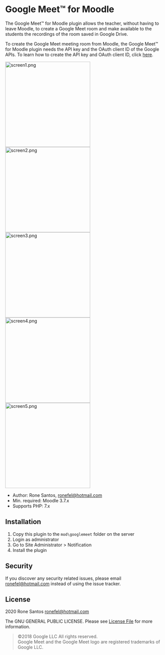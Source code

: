 # Google Meet™ for Moodle #

The Google Meet™ for Moodle plugin allows the teacher, without having to leave Moodle, to create a Google Meet room and make available to the students the recordings of the room saved in Google Drive.

To create the Google Meet meeting room from Moodle, the Google Meet™ for Moodle plugin needs the API key and the OAuth client ID of the Google APIs.
To learn how to create the API key and OAuth client ID, click [here](https://github.com/ronefel/moodle-mod_googlemeet/wiki/How-to-create-the-API-key-and-OAuth-client-ID).

<div>
<img src="https://nimbusweb.me/box/attachment/4899869/3tao4krsqtnw2lsn9td5/35we7Yh3oDFOYwbM/screen1.png" alt="screen1.png" width="270"/>
<img src="https://nimbusweb.me/box/attachment/4899882/edzpnbkotfg9tpri4849/6w30L8gILMgpgJof/screen2.png" alt="screen2.png" width="270"/>
<img src="https://nimbusweb.me/box/attachment/4899887/r0u8wmqtfqynog1q6hi5/mn5OI0IyLYDLFWNN/screen3.png" alt="screen3.png" width="270"/>
<img src="https://nimbusweb.me/box/attachment/4899889/bdh8i7ht2ox0qyd0mnwl/Au9pZ7p1LSDWuxWw/screen4.png" alt="screen4.png" width="270"/>
<img src="https://nimbusweb.me/box/attachment/4899895/mqk8qnl95h4hpmdnen7m/R53XBvcxwsFtzDWL/screen5.png" alt="screen5.png" width="270"/>
</div>

* Author: Rone Santos, [ronefel@hotmail.com](mailto:ronefel@hotmail.com)
* Min. required: Moodle 3.7.x
* Supports PHP: 7.x

## Installation
1.  Copy this plugin to the `mod\googlemeet` folder on the server
2.  Login as administrator
3.  Go to Site Administrator > Notification
4.  Install the plugin

## Security

If you discover any security related issues, please email [ronefel@hotmail.com](mailto:ronefel@hotmail.com) instead of using the issue tracker.

## License ##

2020 Rone Santos <ronefel@hotmail.com>

The GNU GENERAL PUBLIC LICENSE. Please see [License File](LICENSE.md) for more information.

> ©2018 Google LLC All rights reserved.<br/>
> Google Meet and the Google Meet logo are registered trademarks of Google LLC.
